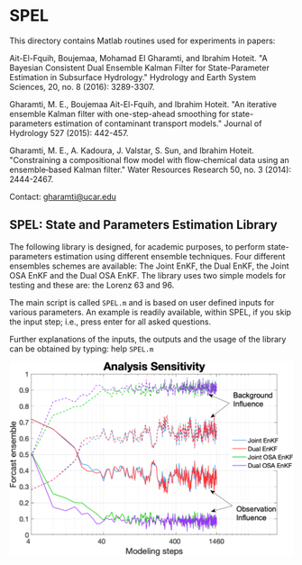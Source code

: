 # SPEL

This directory contains Matlab routines used for experiments in papers:

Ait-El-Fquih, Boujemaa, Mohamad El Gharamti, and Ibrahim Hoteit. "A Bayesian Consistent Dual Ensemble Kalman Filter for State-Parameter Estimation in Subsurface Hydrology." Hydrology and Earth System Sciences, 20, no. 8 (2016): 3289-3307.

Gharamti, M. E., Boujemaa Ait-El-Fquih, and Ibrahim Hoteit. "An iterative ensemble Kalman filter with one-step-ahead smoothing for state-parameters estimation of contaminant transport models." Journal of Hydrology 527 (2015): 442-457.

Gharamti, M. E., A. Kadoura, J. Valstar, S. Sun, and Ibrahim Hoteit. "Constraining a compositional flow model with flow‐chemical data using an ensemble‐based Kalman filter." Water Resources Research 50, no. 3 (2014): 2444-2467.

Contact: gharamti@ucar.edu

SPEL: State and Parameters Estimation Library
---------------------------------------------

The following library is designed, for academic purposes, to perform state-parameters estimation using different ensemble techniques. Four different ensembles schemes are available: The Joint EnKF, the Dual EnKF, the Joint OSA EnKF and the Dual OSA EnKF. The library uses two simple models for testing and these are: the Lorenz 63 and 96.   

The main script is called `SPEL.m` and is based on user defined inputs for various parameters. An example is readily available, within SPEL, if you skip the input step; i.e., press enter for all asked questions. 

Further explanations of the inputs, the outputs and the usage of the library can be obtained by typing: help `SPEL.m`

![Alt text](misc/ana_sens_2.png)
